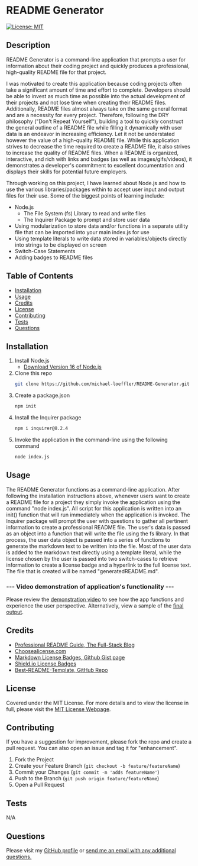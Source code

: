 # README Generator 

[![License: MIT](https://img.shields.io/badge/License-MIT-yellow.svg)](https://opensource.org/licenses/MIT)

## Description
    
README Generator is a command-line application that prompts a user for information about their coding project and quickly produces a professional, high-quality README file for that project. 

I was motivated to create this application because coding projects often take a significant amount of time and effort to complete. Developers should be able to invest as much time as possible into the actual development of their projects and not lose time when creating their README files. Additionally, README files almost always take on the same general format and are a necessity for every project. Therefore, following the DRY philosophy ("Don't Repeat Yourself"), building a tool to quickly construct the general outline of a README file while filling it dynamically with user data is an endeavor in increasing efficiency. Let it not be understated however the value of a high-quality README file. While this application strives to decrease the time required to create a README file, it also strives to increase the quality of README files. When a README is organized, interactive, and rich with links and badges (as well as images/gifs/videos), it demonstrates a developer's commitment to excellent documentation and displays their skills for potential future employers. 

Through working on this project, I have learned about Node.js and how to use the various libraries/packages within to accept user input and output files for their use. Some of the biggest points of learning include:

* Node.js
    * The File System (fs) Library to read and write files
    * The Inquirer Package to prompt and store user data
* Using modularization to store data and/or functions in a separate utility file that can be imported into your main index.js for use
* Using template literals to write data stored in variables/objects directly into strings to be displayed on screen
* Switch-Case Statements
* Adding badges to README files
    
## Table of Contents
        
- [Installation](#installation)
- [Usage](#usage)
- [Credits](#credits)
- [License](#license)
- [Contributing](#contributing)
- [Tests](#tests)
- [Questions](#questions)

## Installation
    
1. Install Node.js
    - [Download Version 16 of Node.js](https://nodejs.org/download/release/v16.18.0/node-v16.18.0-x64.msi)
2. Clone this repo
   ```sh
   git clone https://github.com/michael-loeffler/README-Generator.git
   ```
3. Create a package.json
   ```sh
   npm init
   ```
4. Install the Inquirer package
   ```sh
   npm i inquirer@8.2.4
   ```
5. Invoke the application in the command-line using the following command
   ```sh
   node index.js
   ```
    
## Usage
    
The README Generator functions as a command-line application. After following the installation instructions above, whenever users want to create a README file for a project they simply invoke the application using the command "node index.js". All script for this application is written into an init() function that will run immediately when the application is invoked. The Inquirer package will prompt the user with questions to gather all pertinent information to create a professional README file. The user's data is passed as an object into a function that will write the file using the fs library. In that process, the user data object is passed into a series of functions to generate the markdown text to be written into the file. Most of the user data is added to the markdown text directly using a template literal, while the license chosen by the user is passed into two switch-cases to retrieve information to create a license badge and a hyperlink to the full license text. The file that is created will be named "generatedREADME.md".

### --- Video demonstration of application's functionality ---

Please review the [demonstration video](https://drive.google.com/file/d/17rqFUdYIMLsRvTYWKeA0RGSfGleac7Ae/view) to see how the app functions and experience the user perspective. Alternatively, view a sample of the [final output](./sampleGeneratedREADME.PNG). 

## Credits

- [Professional README Guide, The Full-Stack Blog](https://coding-boot-camp.github.io/full-stack/github/professional-readme-guide)
- [Choosealicense.com](https://choosealicense.com)
- [Markdown License Badges, Github Gist page](https://gist.github.com/lukas-h/2a5d00690736b4c3a7ba)
- [Shield.io License Badges](https://shields.io/category/license)
- [Best-README-Template, GitHub Repo](https://github.com/othneildrew/Best-README-Template/blob/master/BLANK_README.md)

## License
    
Covered under the MIT License. For more details and to view the license in full, please visit the [MIT License Webpage](https://choosealicense.com/licenses/mit/).

## Contributing
    
If you have a suggestion for improvement, please fork the repo and create a pull request. You can also open an issue and tag it for "enhancement".
1. Fork the Project
2. Create your Feature Branch (`git checkout -b feature/featureName`)
3. Commit your Changes (`git commit -m 'adds featureName'`)
4. Push to the Branch (`git push origin feature/featureName`)
5. Open a Pull Request
    
## Tests

N/A
    
## Questions

Please visit my [GitHub profile](https://github.com/michael-loeffler) or [send me an email with any additional questions.](mailto:michaelloeffler23@gmail.com)